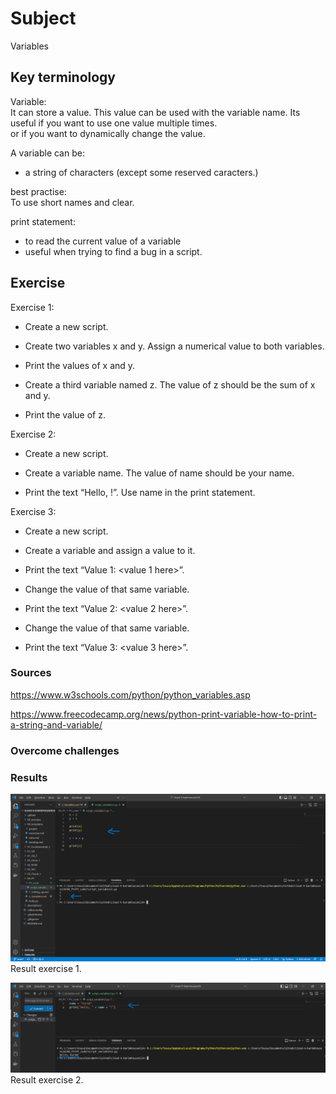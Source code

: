 # Subject
Variables

## Key terminology
Variable:  
It can store a value. This value can be used with the variable name. Its useful if you want to use one value multiple times.  
or if you want to dynamically change the value.  

A variable can be:  
- a string of characters (except some reserved caracters.)  

best practise:  
To use short names and clear.  

print statement:  
- to read the current value of a variable
- useful when trying to find a bug in a script.

## Exercise  

Exercise 1:  

- Create a new script.  

- Create two variables x and y. Assign a numerical value to both variables.  

- Print the values of x and y.  

- Create a third variable named z. The value of z should be the sum of x and y.  

- Print the value of z.  


Exercise 2:  

- Create a new script.  

- Create a variable name. The value of name should be your name.  

- Print the text “Hello, <your name here>!”. Use name in the print statement.  

Exercise 3:  

- Create a new script.  

- Create a variable and assign a value to it.  

- Print the text “Value 1: <value 1 here>”.  

- Change the value of that same variable.  

- Print the text “Value 2: <value 2 here>”.  

- Change the value of that same variable.  

- Print the text “Value 3: <value 3 here>”.


### Sources
https://www.w3schools.com/python/python_variables.asp   

https://www.freecodecamp.org/news/python-print-variable-how-to-print-a-string-and-variable/

### Overcome challenges


### Results  
![result exercise 1](https://github.com/Techgrounds-Cloud-9/cloud-9-karimtouzani24/blob/06ce60cbf52a9f00b33fd6a4edb9807638e00293/00_includes/PY/result_variables1.png)  
Result exercise 1.  

![result exercise 2](https://github.com/Techgrounds-Cloud-9/cloud-9-karimtouzani24/blob/4424277b0d0792e7dccb3ade800d1c4def3fb5d2/00_includes/PY/result_variables2.png)  
Result exercise 2.